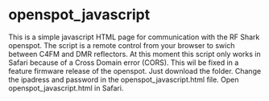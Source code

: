 # openspot_javascript
This is a simple javascript HTML page for communication with the RF Shark openspot. The script is a remote control from your browser to swich between C4FM and DMR reflectors. At this moment this script only works in Safari because of a Cross Domain error (CORS). This wil be fixed in a feature firmware release of the openspot. Just download the folder. Change the ipadress and password in the openspot_javascript.html file. Open openspot_javascript.html in Safari.
